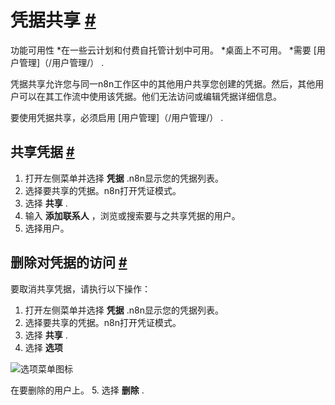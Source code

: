 


 凭据共享
 [#](#凭证共享 "永久链接")
===============================================================




 功能可用性
 *在一些云计划和付费自托管计划中可用。
*桌面上不可用。
*需要
 [用户管理]（/用户管理/）
 .







 凭据共享允许您与同一n8n工作区中的其他用户共享您创建的凭据。然后，其他用户可以在其工作流中使用该凭据。他们无法访问或编辑凭据详细信息。
 



 要使用凭据共享，必须启用
 [用户管理]（/用户管理/）
 .
 



 共享凭据
 [#](#share-a-credential "永久链接")
---------------------------------------------------------------


1. 打开左侧菜单并选择
 **凭据**
 .n8n显示您的凭据列表。
2. 选择要共享的凭据。n8n打开凭证模式。
3. 选择
 **共享**
 .
4. 输入
 **添加联系人**
 ，浏览或搜索要与之共享凭据的用户。
5. 选择用户。



 删除对凭据的访问
 [#](#remove-access-to-a-credential "永久链接")
-------------------------------------------------------------------------------------



 要取消共享凭据，请执行以下操作：
 


1. 打开左侧菜单并选择
 **凭据**
 .n8n显示您的凭据列表。
2. 选择要共享的凭据。n8n打开凭证模式。
3. 选择
 **共享**
 .
4. 选择
 **选项**

![选项菜单图标](https://d33wubrfki0l68.cloudfront.net/041d8adee86c8eadafe5f2534a38e37d9e8d8c96/fab79/_images/common-icons/three-dot-options-menu.png)

 在要删除的用户上。
5. 选择
 **删除**
 .




